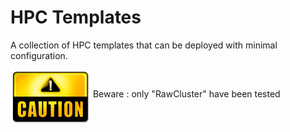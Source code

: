 # HPC Templates
A collection of HPC templates that can be deployed with minimal configuration. 

<img src="https://github.com/thovarMS/5clickTemplates/blob/master/Beware-.png" align="middle" /> Beware : only "RawCluster" have been tested
